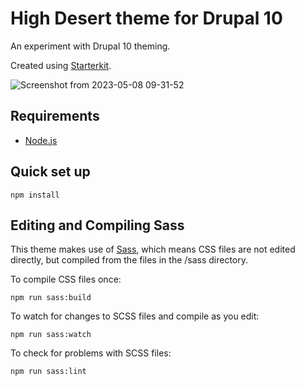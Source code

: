 # High Desert theme for Drupal 10

An experiment with Drupal 10 theming.

Created using [Starterkit](https://www.drupal.org/docs/core-modules-and-themes/core-themes/starterkit-theme).

![Screenshot from 2023-05-08 09-31-52](https://user-images.githubusercontent.com/87952/236879208-0c5997b1-343b-4b87-8c2a-54285bcdad1c.png)

## Requirements

* [Node.js](https://nodejs.org/)

## Quick set up

`npm install`

## Editing and Compiling Sass

This theme makes use of [Sass](https://sass-lang.com/), which means CSS files
are not edited directly, but compiled from the files in the /sass directory.

To compile CSS files once:

`npm run sass:build`

To watch for changes to SCSS files and compile as you edit:

`npm run sass:watch`

To check for problems with SCSS files:

`npm run sass:lint`
